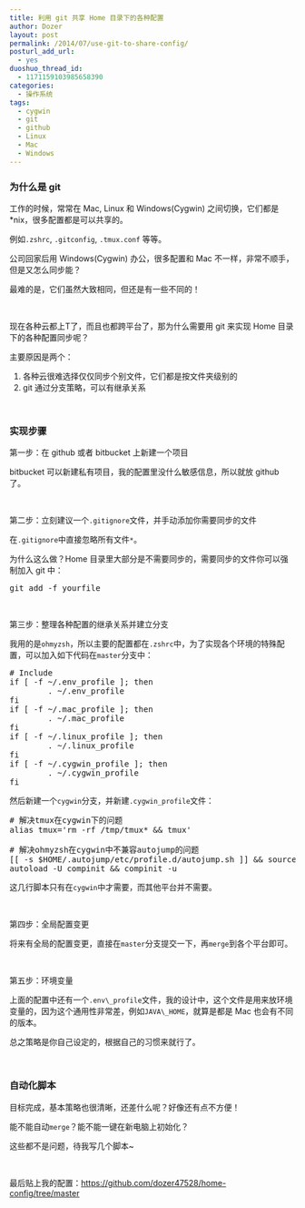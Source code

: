 ```yaml
---
title: 利用 git 共享 Home 目录下的各种配置
author: Dozer
layout: post
permalink: /2014/07/use-git-to-share-config/
posturl_add_url:
  - yes
duoshuo_thread_id:
  - 1171159103985658390
categories:
  - 操作系统
tags:
  - cygwin
  - git
  - github
  - Linux
  - Mac
  - Windows
---
```


### <span id="_git">为什么是 git</span>

工作的时候，常常在 Mac, Linux 和 Windows(Cygwin) 之间切换，它们都是 *nix，很多配置都是可以共享的。

例如`.zshrc`, `.gitconfig`, `.tmux.conf` 等等。

公司回家后用 Windows(Cygwin) 办公，很多配置和 Mac 不一样，非常不顺手，但是又怎么同步能？

最难的是，它们虽然大致相同，但还是有一些不同的！

<!--more-->

&nbsp;

现在各种云都上T了，而且也都跨平台了，那为什么需要用 git 来实现 Home 目录下的各种配置同步呢？

主要原因是两个：

1.  各种云很难选择仅仅同步个别文件，它们都是按文件夹级别的
2.  git 通过分支策略，可以有继承关系

&nbsp;

### <span id="i">实现步骤</span>

第一步：在 github 或者 bitbucket 上新建一个项目

bitbucket 可以新建私有项目，我的配置里没什么敏感信息，所以就放 github 了。

&nbsp;

第二步：立刻建议一个`.gitignore`文件，并手动添加你需要同步的文件

在`.gitignore`中直接忽略所有文件`*`。

为什么这么做？Home 目录里大部分是不需要同步的，需要同步的文件你可以强制加入 git 中：

<pre class="lang:sh decode:true ">git add -f yourfile</pre>

&nbsp;

第三步：整理各种配置的继承关系并建立分支

我用的是`ohmyzsh`，所以主要的配置都在`.zshrc`中，为了实现各个环境的特殊配置，可以加入如下代码在`master`分支中：

<pre class="lang:sh decode:true"># Include
if [ -f ~/.env_profile ]; then
        . ~/.env_profile
fi
if [ -f ~/.mac_profile ]; then
        . ~/.mac_profile
fi
if [ -f ~/.linux_profile ]; then
        . ~/.linux_profile
fi
if [ -f ~/.cygwin_profile ]; then
        . ~/.cygwin_profile
fi</pre>

然后新建一个`cygwin`分支，并新建`.cygwin_profile`文件：

<pre class="lang:sh decode:true"># 解决tmux在cygwin下的问题
alias tmux='rm -rf /tmp/tmux* && tmux'

# 解决ohmyzsh在cygwin中不兼容autojump的问题
[[ -s $HOME/.autojump/etc/profile.d/autojump.sh ]] && source $HOME/.autojump/etc/profile.d/autojump.sh
autoload -U compinit && compinit -u</pre>

这几行脚本只有在`cygwin`中才需要，而其他平台并不需要。

&nbsp;

第四步：全局配置变更

将来有全局的配置变更，直接在`master`分支提交一下，再`merge`到各个平台即可。

&nbsp;

第五步：环境变量

上面的配置中还有一个`.env\_profile`文件，我的设计中，这个文件是用来放环境变量的，因为这个通用性非常差，例如`JAVA\_HOME`，就算是都是 Mac 也会有不同的版本。

总之策略是你自己设定的，根据自己的习惯来就行了。

&nbsp;

### <span id="i-2">自动化脚本</span>

目标完成，基本策略也很清晰，还差什么呢？好像还有点不方便！

能不能自动`merge`？能不能一键在新电脑上初始化？

这些都不是问题，待我写几个脚本~

&nbsp;

最后贴上我的配置：<a href="https://github.com/dozer47528/home-config/tree/master" target="_blank">https://github.com/dozer47528/home-config/tree/master</a>
